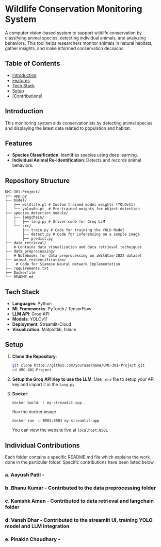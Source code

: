 # Wildlife Conservation Monitoring System

A computer vision-based system to support wildlife conservation by classifying animal species, detecting individual animals, and analyzing behaviors. This tool helps researchers monitor animals in natural habitats, gather insights, and make informed conservation decisions.

## Table of Contents

- [Introduction](#introduction)
- [Features](#features)
- [Tech Stack](#tech-stack)
- [Setup](#setup)
- [Contributions]

## Introduction

This monitoring system aids conservationists by detecting animal species and displaying the latest data related to population and habitat.

## Features

- **Species Classification**: Identifies species using deep learning.
- **Individual Animal Re-Identification**: Detects and records animal behaviors.

## Repository Structure

```plaintext
UMC-301-Project/
├── app.py
├── model/
│   ├── wildlife.pt # Custom trained model weights (YOLOv11)
│   └── yolov8n.pt  # Pre-trained weights for object detection
├── species_detection_module/
│   ├── langchain/
│   │   ├── lang.py # Driver code for Groq LLM
│   └── src/
│       ├── train.py # Code for training the YOLO Model
│       ├── detect.py # Code for inferencing on a sample image
│       ├── predict.py 
├── data_retrieval/
│   # Contains data visualization and data retrieval techniques
├── data_preprocessing/
|   # Notebooks for data preprocessing on iWildCam-2022 dataset
├── animal_reidentification/
|    # Code for Siamese Neural Network Implementation
├── requirements.txt
├── Dockerfile
└── README.md
```


## Tech Stack

- **Languages**: Python
- **ML Frameworks**: PyTorch / TensorFlow
- **LLM API**: Groq API
- **Models**: YOLOv11
- **Deployment**: Streamlit-Cloud
- **Visualization**: Matplotlib, folium

## Setup

1. **Clone the Repository**:
   ```bash
   git clone https://github.com/yourusername/UMC-301-Project.git
   cd UMC-301-Project
   ```
2. **Setup the Groq API Key to use the LLM**:
   Use  `.env` file to setup your API key and import it in the `lang.py`.
   
3. **Docker**:
   ``` bash
   docker build -t my-streamlit-app .
   ```
   Run the docker image
   ``` bash
   docker run -p 8501:8501 my-streamlit-app
   ```
   You can view the website live at `localhost:8501`
## **Individual Contributions**
   Each folder contains a specific README.md file which explains the work done in the particular folder. Specific contributions have been listed below.
   ### a. Aayush Patil - 
   ### b. Bhanu Kumar - Contributed to the data preprocessing folder
   ### c. Kanishk Aman - Contributed to data retrieval and langchain folder
   ### d. Vansh Dhar - Contributed to the streamlit UI, training YOLO model and LLM integration
   ### e. Pinakin Choudhary - 
